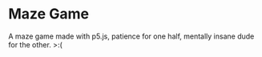 # Maze Game
 A maze game made with p5.js, patience for one half, mentally insane dude for the other. >:(
